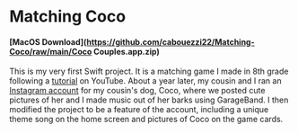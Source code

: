 # Matching Coco
#### [MacOS Download](https://github.com/cabouezzi22/Matching-Coco/raw/main/Coco Couples.app.zip)
This is my very first Swift project. It is a matching game I made in 8th grade following a [tutorial](https://youtube.com/playlist?list=PLMRqhzcHGw1YdahNsCLZdSVfNv0stwvdx) on YouTube. About a year later, my cousin and I ran an [Instagram account](https://www.instagram.com/lilcoco_pebbles/) for my cousin's dog, Coco, where we posted cute pictures of her and I made music out of her barks using GarageBand. I then modified the project to be a feature of the account, including a unique theme song on the home screen and pictures of Coco on the game cards.
